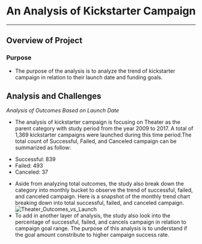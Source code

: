 # An Analysis of Kickstarter Campaign
---
## Overview of Project
### Purpose
* The purpose of the analysis is to analyze the trend of kickstarter campaign in relation to their launch date and funding goals. 
## Analysis and Challenges
*Analysis of Outcomes Based on Launch Date*
* The analysis of kickstarter campaign is focusing on Theater as the parent category with study period from the year 2009 to 2017. A total of 1,369 kickstarter campaigns were launched during this time period.The total count of Successful, Failed, and Canceled campaign can be summarized as follow:
- Successful: 839
- Failed: 493
- Canceled: 37 
* Aside from analyzing total outcomes, the study also break down the category into monthly bucket to observe the trend of successful, failed, and canceled campaign. Here is a snapshot of the monthly trend chart breaking down into total successful, failed, and canceled campaign. 
![Theater_Outcomes_vs_Launch](https://user-images.githubusercontent.com/70525492/92652912-375b0080-f2b3-11ea-952a-5901e397599f.png)
* To add in another layer of analysis, the study also look into the percentage of successful, failed, and cancels campaign in relation to campaign goal range. The purpose of this analysis is to understand if the goal amount constribute to higher campaign success rate.  
